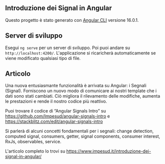 ## Introduzione dei Signal in Angular 

Questo progetto è stato generato con [Angular CLI](https://github.com/angular/angular-cli) versione 16.0.1.

## Server di sviluppo

Esegui `ng serve` per un server di sviluppo. Poi puoi andare su `http://localhost:4200/`. L'applicazione si ricaricherà automaticamente se viene modificato qualsiasi tipo di file.

## Articolo

Una nuova entusiasmante funzionalità è arrivata su Angular: i Segnali (Signal). Forniscono un nuovo modo di comunicare ai nostri template che i dati sono stati cambiati. Ciò migliora il rilevamento delle modifiche, aumenta le prestazioni e rende il nostro codice più reattivo.

Puoi trovare il codice di “Angular Signals Intro” su https://github.com/Impesud/angular-signals-intro e https://stackblitz.com/edit/angular-signals-intro

Si parlerà di alcuni concetti fondamentali per i segnali: change detection, computed signal, consumers, getter, signal components, consumer interest, RxJs, observables, service.  

L'articolo completo lo trovi su https://www.impesud.it/introduzione-dei-signal-in-angular/



